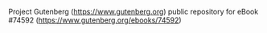 Project Gutenberg (https://www.gutenberg.org) public repository for
eBook #74592 (https://www.gutenberg.org/ebooks/74592)
